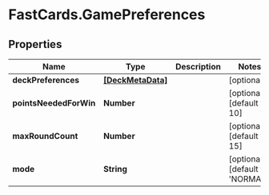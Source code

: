 # FastCards.GamePreferences

## Properties

Name | Type | Description | Notes
------------ | ------------- | ------------- | -------------
**deckPreferences** | [**[DeckMetaData]**](DeckMetaData.md) |  | [optional] 
**pointsNeededForWin** | **Number** |  | [optional] [default to 10]
**maxRoundCount** | **Number** |  | [optional] [default to 15]
**mode** | **String** |  | [optional] [default to &#39;NORMAL&#39;]


